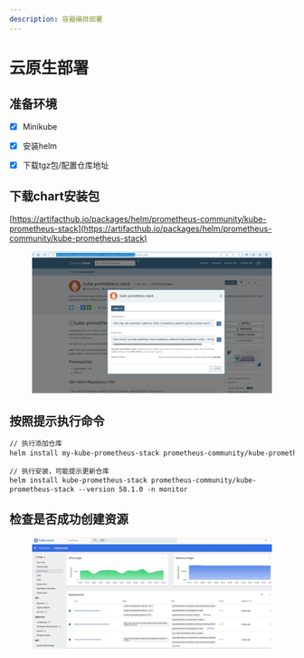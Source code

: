```yaml
---
description: 容器编排部署
---
```


# 云原生部署

## 准备环境

* [x] Minikube
* [x] 安装helm
* [x] 下载tgz包/配置仓库地址



## 下载chart安装包

[https://artifacthub.io/packages/helm/prometheus-community/kube-prometheus-stack](https://artifacthub.io/packages/helm/prometheus-community/kube-prometheus-stack)

<figure><img src="../../.gitbook/assets/image (1).png" alt=""><figcaption></figcaption></figure>

## 按照提示执行命令

```sh
// 执行添加仓库
helm install my-kube-prometheus-stack prometheus-community/kube-prometheus-stack --version 58.1.0
```

```
// 执行安装，可能提示更新仓库
helm install kube-prometheus-stack prometheus-community/kube-prometheus-stack --version 58.1.0 -n monitor
```

## 检查是否成功创建资源

<figure><img src="../../.gitbook/assets/image (2).png" alt=""><figcaption></figcaption></figure>
